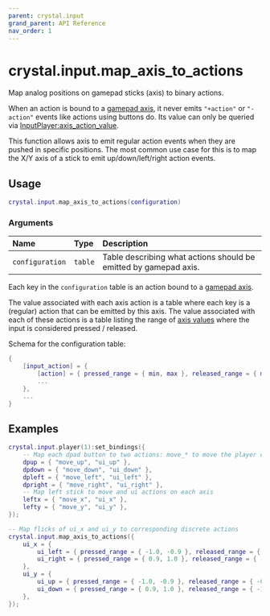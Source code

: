 ```yaml
---
parent: crystal.input
grand_parent: API Reference
nav_order: 1
---
```


# crystal.input.map_axis_to_actions

Map analog positions on gamepad sticks (axis) to binary actions.

When an action is bound to a [gamepad axis](https://love2d.org/wiki/GamepadAxis), it never emits `"+action"` or `"-action"` events like actions using buttons do. Its value can only be queried via [InputPlayer:axis_action_value](input_player:axis_action_value).

This function allows axis to emit regular action events when they are pushed in specific positions. The most common use case for this is to map the X/Y axis of a stick to emit up/down/left/right action events.

## Usage

```lua
crystal.input.map_axis_to_actions(configuration)
```

### Arguments

| Name            | Type    | Description                                                      |
| :-------------- | :------ | :--------------------------------------------------------------- |
| `configuration` | `table` | Table describing what actions should be emitted by gamepad axis. |

Each key in the `configuration` table is an action bound to a [gamepad axis](https://love2d.org/wiki/GamepadAxis).

The value associated with each axis action is a table where each key is a (regular) action that can be emitted by this axis. The value associated with each of these actions is a table listing the range of [axis values](https://love2d.org/wiki/Joystick:getGamepadAxis) where the input is considered pressed / released.

Schema for the configuration table:

```lua
{
	[input_action] = {
		[action] = { pressed_range = { min, max }, released_range = { min, max } }
		...
	},
	...
}
```

## Examples

```lua
crystal.input.player(1):set_bindings({
	-- Map each dpad button to two actions: move_* to move the player character, and ui_* to navigate in a menu
	dpup = { "move_up", "ui_up" },
	dpdown = { "move_down", "ui_down" },
	dpleft = { "move_left", "ui_left" },
	dpright = { "move_right", "ui_right" },
	-- Map left stick to move and ui actions on each axis
	leftx = { "move_x", "ui_x" },
	lefty = { "move_y", "ui_y" },
});

-- Map flicks of ui_x and ui_y to corresponding discrete actions
crystal.input.map_axis_to_actions({
	ui_x = {
		ui_left = { pressed_range = { -1.0, -0.9 }, released_range = { -0.2, 1.0 } },
		ui_right = { pressed_range = { 0.9, 1.0 }, released_range = { -1.0, 0.2 } },
	},
	ui_y = {
		ui_up = { pressed_range = { -1.0, -0.9 }, released_range = { -0.2, 1.0 } },
		ui_down = { pressed_range = { 0.9, 1.0 }, released_range = { -1.0, 0.2 } },
	},
});
```
